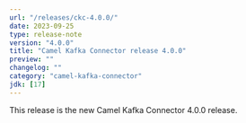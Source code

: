 ```yaml
---
url: "/releases/ckc-4.0.0/"
date: 2023-09-25
type: release-note
version: "4.0.0"
title: "Camel Kafka Connector release 4.0.0"
preview: ""
changelog: ""
category: "camel-kafka-connector"
jdk: [17]
---
```


This release is the new Camel Kafka Connector 4.0.0 release.

